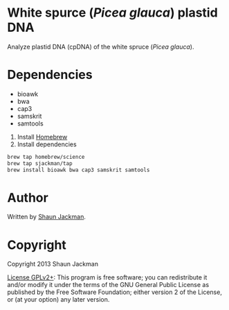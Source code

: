 White spurce (*Picea glauca*) plastid DNA
=========================================

Analyze plastid DNA (cpDNA) of the white spruce (*Picea glauca*).

Dependencies
============

* bioawk
* bwa
* cap3
* samskrit
* samtools

1. Install [Homebrew](http://brew.sh)
2. Install dependencies

```sh
brew tap homebrew/science
brew tap sjackman/tap
brew install bioawk bwa cap3 samskrit samtools
```

Author
======

Written by [Shaun Jackman](http://sjackman.ca).

Copyright
=========

Copyright 2013 Shaun Jackman

[License GPLv2+](LICENSE): This program is free software; you can
redistribute it and/or modify it under the terms of the GNU General
Public License as published by the Free Software Foundation; either
version 2 of the License, or (at your option) any later version.
